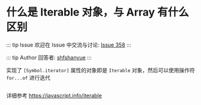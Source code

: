 # 什么是 Iterable 对象，与 Array 有什么区别



::: tip Issue 
 欢迎在 Issue 中交流与讨论: [Issue 358](https://github.com/shfshanyue/Daily-Question/issues/358) 
:::

::: tip Author 
回答者: [shfshanyue](https://github.com/shfshanyue) 
:::

实现了 `[Symbol.iterator]` 属性的对象即是 `Iterable` 对象，然后可以使用操作符 `for...of` 进行迭代

``` js
```

详细参考 <https://javascript.info/iterable>